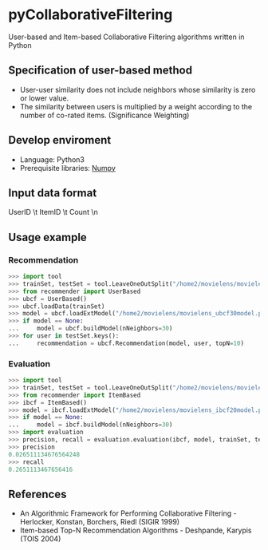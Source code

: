 # pyCollaborativeFiltering
User-based and Item-based Collaborative Filtering algorithms written in Python

## Specification of user-based method
* User-user similarity does not include neighbors whose similarity is zero or lower value.
* The similarity between users is multiplied by a weight according to the number of co-rated items. (Significance Weighting)

## Develop enviroment
* Language: Python3
* Prerequisite libraries: [Numpy](http://numpy.org)

## Input data format
UserID \t ItemID \t Count \n

## Usage example
### Recommendation
```python
>>> import tool
>>> trainSet, testSet = tool.LeaveOneOutSplit("/home2/movielens/movielens.dat")
>>> from recommender import UserBased
>>> ubcf = UserBased()
>>> ubcf.loadData(trainSet)
>>> model = ubcf.loadExtModel("/home2/movielens/movielens_ubcf30model.pickle")
>>> if model == None:
...     model = ubcf.buildModel(nNeighbors=30)
>>> for user in testSet.keys():
...     recommendation = ubcf.Recommendation(model, user, topN=10)
```
### Evaluation
```python
>>> import tool
>>> trainSet, testSet = tool.LeaveOneOutSplit("/home2/movielens/movielens.dat")
>>> from recommender import ItemBased
>>> ibcf = ItemBased()
>>> model = ibcf.loadExtModel("/home2/movielens/movielens_ibcf20model.pickle")
>>> if model == None:
...     model = ibcf.buildModel(nNeighbors=30)
>>> import evaluation
>>> precision, recall = evaluation.evaluation(ibcf, model, trainSet, testSet, topN=10)
>>> precision
0.026511134676564248
>>> recall
0.2651113467656416
```

## References
* An Algorithmic Framework for Performing Collaborative Filtering - Herlocker, Konstan, Borchers, Riedl (SIGIR 1999)
* Item-based Top-N Recommendation Algorithms - Deshpande, Karypis (TOIS 2004)
